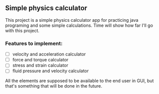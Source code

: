 ## Simple physics calculator

This project is a simple physics calculator app for practicing java
programing and some simple calculations. Time will show how far I'll go 
with this project.

### Features to implement:
- [ ] velocity and acceleration calculator
- [ ] force and torque calculator
- [ ] stress and strain calculator
- [ ] fluid pressure and velocity calculator

All the elements are supposed to be available to the end user in GUI,
but that's something that will be done in the future.
